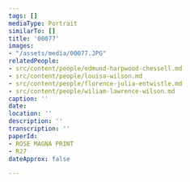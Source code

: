 ```yaml
---
tags: []
mediaType: Portrait
similarTo: []
title: '00077'
images:
- "/assets/media/00077.JPG"
relatedPeople:
- src/content/people/edmund-harpwood-chessell.md
- src/content/people/louisa-wilson.md
- src/content/people/florence-julia-entwistle.md
- src/content/people/wiliam-lawrence-wilson.md
caption: ''
date: 
location: ''
description: ''
transcription: ''
paperId:
- ROSE MAGNA PRINT
- R27
dateApprox: false

---
```

